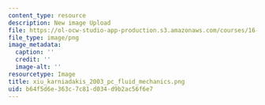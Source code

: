 ```yaml
---
content_type: resource
description: New image Upload
file: https://ol-ocw-studio-app-production.s3.amazonaws.com/courses/16-90-computational-methods-in-aerospace-engineering-spring-2014/b64f5d6e363c7c81d034d9b2ac56f6e7_xiu_karniadakis_2003_pc_fluid_mechanics.png
file_type: image/png
image_metadata:
  caption: ''
  credit: ''
  image-alt: ''
resourcetype: Image
title: xiu_karniadakis_2003_pc_fluid_mechanics.png
uid: b64f5d6e-363c-7c81-d034-d9b2ac56f6e7
---
```

